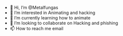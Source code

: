 - 👋 Hi, I’m @Metalfungas
- 👀 I’m interested in Animating and hacking
- 🌱 I’m currently learning how to animate
- 💞️ I’m looking to collaborate on Hacking and phishing
- 📫 How to reach me email

<!---
Metalfungas/Metalfungas is a ✨ special ✨ repository because its `README.md` (this file) appears on your GitHub profile.
You can click the Preview link to take a look at your changes.
--->
